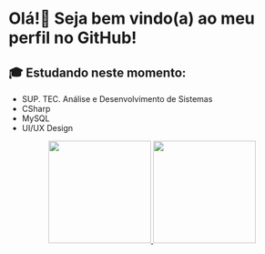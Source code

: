 # Olá!👋 Seja bem vindo(a) ao meu perfil no GitHub!

## 🎓 Estudando neste momento:

- SUP. TEC. Análise e Desenvolvimento de Sistemas
- CSharp
- MySQL
- UI/UX Design

<div align="center">
  <a href="https://github.com/pablovitorr">
  <img height="180em" src="https://github-readme-stats.vercel.app/api?username=pablovitorr&show_icons=true&theme=ayu-mirage&include_all_commits=true&count_private=true"/>
  <img height="180em" src="https://github-readme-stats.vercel.app/api/top-langs/?username=pablovitorr&layout=compact&langs_count=7&theme=ayu-mirage"/>
</div>

